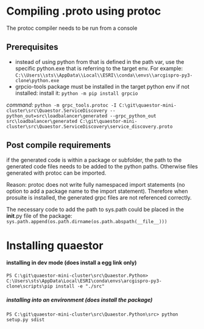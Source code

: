 # Compiling .proto using protoc
The protoc compiler needs to be run from a console

## Prerequisites
* instead of using python from that is defined in the path var, use the specific python.exe that is referring to the target env. For example: 
  `C:\\Users\\sts\\AppData\\Local\\ESRI\\conda\\envs\\arcgispro-py3-clone\python.exe 
`
* grpcio-tools package must be installed in the target python env
  if not installed: install it: `python -m pip install grpcio`


*command:*
`
python -m grpc_tools.protoc -I C:\git\quaestor-mini-cluster\src\Quaestor.ServiceDiscovery --python_out=src\loadbalancer\generated --grpc_python_out src\loadbalancer\generated C:\git\quaestor-mini-cluster\src\Quaestor.ServiceDiscovery\service_discovery.proto
`

## Post compile requirements
if the generated code is within a package or subfolder, the path to the generated code files needs to be added to the python paths. 
Otherwise files generated with protoc can be imported. 
 
Reason: protoc does not write fully namespaced import statements (no option to add a package name to the import statement). Therefore
when prosuite is installed, the generated grpc files are not referenced correctly.

The necessary code to add the path to sys.path could be placed in the __init__.py file of the package:
`sys.path.append(os.path.dirname(os.path.abspath(__file__)))`

# Installing quaestor
#### installing in dev mode (does install a egg link only)
`PS C:\git\quaestor-mini-cluster\src\Quaestor.Python> C:\Users\sts\AppData\Local\ESRI\conda\envs\arcgispro-py3-clone\scripts\pip install -e "./src"
`

##### installing into an environment (does install the package)
`PS C:\git\quaestor-mini-cluster\src\Quaestor.Python\src> python setup.py sdist`
